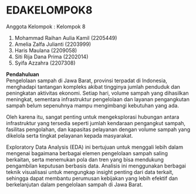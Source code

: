 # EDAKELOMPOK8

Anggota Kelompok :
Kelompok 8
1. Mohammad Raihan Aulia Kamil (2205449)
2. Amelia Zalfa Julianti (2203999)
3. Haris Maulana (2209058)
4. Siti Rija Dana Prima (2202014)
5. Syifa Azzahra (2207308)

**Pendahuluan**      
Pengelolaan sampah di Jawa Barat, provinsi terpadat di Indonesia, menghadapi tantangan kompleks akibat tingginya jumlah penduduk dan peningkatan aktivitas ekonomi. Setiap hari, volume sampah yang dihasilkan meningkat, sementara infrastruktur pengelolaan dan layanan pengangkutan sampah belum sepenuhnya mampu mengimbangi kebutuhan yang ada.

Oleh karena itu, sangat penting untuk mengeksplorasi hubungan antara infrastruktur yang tersedia seperti jumlah kendaraan pengangkut sampah, fasilitas pengolahan, dan kapasitas pelayanan dengan volume sampah yang dikelola serta tingkat pelayanan kepada masyarakat.

Exploratory Data Analysis (EDA) ini bertujuan untuk menggali lebih dalam mengenai bagaimana berbagai elemen pengelolaan sampah saling berkaitan, serta menemukan pola dan tren yang bisa mendukung pengambilan keputusan berbasis data. Analisis ini menggunakan berbagai teknik visualisasi untuk mengungkap insight penting dari data terkait, sehingga dapat membantu perumusan kebijakan yang lebih efektif dan berkelanjutan dalam pengelolaan sampah di Jawa Barat.

